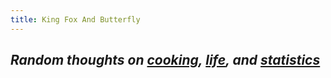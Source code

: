 ```yaml
---
title: King Fox And Butterfly
---
```



## _Random thoughts on [cooking](/cooking/), [life](/life/), and [statistics](/stat/)_

